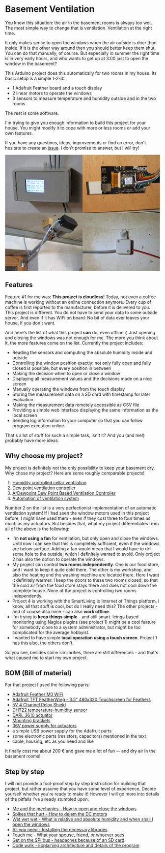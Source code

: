 # Basement Ventilation

You know this situation: the air in the basement rooms is always too wet. The most simple way to change that is ventilation. Ventilation at the right time.

It only makes sense to open the windows when the air outside is drier than inside. If it is the other way around then you should better keep them shut. You can do that manually, of course. But especially in summer the right time is in very early hours, and who wants to get up at 3:00 just to open the window in the basement?

This Arduino project does this automatically for two rooms in my house. Its basic setup is a simple 1-2-3:

* 1 Adafruit Feather board and a touch display
* 2 linear motors to operate the windows
* 3 sensors to measure temperature and humidity outside and in the two rooms

The rest is some software.

I'm trying to give you enough information to build this project for your house. You might modify it to cope with more or less rooms or add your own features.

If you have any questions, ideas, improvements or find an error, don't hesitate to create an [issue](../../issues). I don't promise to answer, but I will try!

![Overview](doc/overview.jpg)

## Features

Feature #1 for me was: **This project is cloudless!** Today, not even a coffee machine is working without an online connection anymore. Every cup of coffee is first reported to the manufacturer, before it is delivered to you. This project is different. You do not have to send your data to some outside server. And even if it has WiFi on board: No bit of data ever leaves your house, if you don't want.

And here's the list of what this project **can** do, even offline :) Just opening and closing the windows was not enough for me. The more you think about it, the more features come on the list. Currently the project includes:

* Reading the sensors and computing the absolute humidity inside and outside
* Controlling the window position exactly: not only fully open and fully closed is possible, but every position in between
* Making the decision when to open or close a window
* Displaying all measurement values and the decisions made on a nice screen
* Manually operating the windows from the touch display
* Storing the measurement data on a SD card with timestamp for later evaluation
* Making the measurement data remotely accessible as CSV file
* Providing a simple web interface displaying the same information as the local screen
* Sending log information to your computer so that you can follow program execution online

That's a lot of stuff for such a simple task, isn't it? And you (and me!) probably have more ideas.

## Why choose my project?

My project is definitely not the only possibility to keep your basement dry. Why chose my project? Here are some roughly comparable projects!

1. [Humidity controlled cellar ventilation](https://www.raspberrypi.org/forums/viewtopic.php?t=152917)
2. [Dew point ventilation controller](http://danifold.net/fancontrol.html)
3. [ArDewpoint Dew Point Based Ventilation Controller](http://www.instructables.com/id/ArDewpoint-Dew-Point-Based-Ventilation-Controller/)
4. [Automation of ventilation system](https://create.arduino.cc/projecthub/team-iminds-iot/automation-of-ventilation-system-1913a5)

Number 2 on the list is a very perfectionist implementation of an automatic ventilation system! If I had seen the window motors used in this project before, I might have used them - even if they cost three to four times as much as my actuators. But besides that, what my project differentiates from all of the above is the following:

* I'm **not using a fan** for ventilation, but only open and close the windows. Until now I can see that this is completely sufficient, even if the windows are below surface. Adding a fan would mean that I would have to drill some hole to the outside, which I definitely wanted to avoid. Only project 2 has also the option to operate the windows.
* My project can control **two rooms independently**. One is our food store, and I want to keep it quite cold there. The other is my workshop, and also the heating and the washing machine are located there. Here I want it definitely warmer. I keep the doors to these two rooms closed, so that the cold air from the food store stays there and does not cool down the complete house. None of the project is controlling two rooms independently.
* Project 4 is working with the SmartLiving.io Internet of Things platform. I know, all that stuff is cool, but do I really need this? The other projects - and of course also mine - can also **work offline**.
* I'm trying to **keep things simple** - and still smart. Icinga based monitoring using Nagios plugins (see project 1) might be a cool feature for somebody close to a system administrator, but might be too complicated for the average hobbyist. 
* I wanted to have simple **local operation using a touch screen**. Project 1 has this also, the others don't.

So you see, besides some similarities, there are still differences - and that's what caused me to start my own project.

## BOM (Bill of material)

For that project I used the following parts:

* [Adafruit Feather M0 WiFi](https://www.adafruit.com/product/3010)
* [Adafruit TFT FeatherWing - 3.5" 480x320 Touchscreen for Feathers](https://www.adafruit.com/product/3651)
* [5V 4 Channel Relay Shield](https://www.exp-tech.de/module/relais/4262/5v-4-channel-relay-shield?c=1048)
* [DHT22 temperature-humidity sensor](https://www.exp-tech.de/sensoren/temperatur/5604/dht22-temperature-humidity-sensor-extras)
* [DARL 3610 actuator](http://www.summit-media.de/shop/Aktuatoren-Positioner/Aktuator-Superjack-DARL-3610.html)
* [Mounting brackets](https://www.amazon.de/MagiDeal-St%C3%BCck-Hochleistungs-Montageb%C3%BCgel-Halterung-Linearantrieb/dp/B072F7M92G)
* [36V power supply for actuators](https://www.voelkner.de/products/902705/Mean-Well-AC-DC-Netzteilbaustein-geschlossen-LRS-75-36-36-V-DC-2.1-A-75.6-W.html)
* a simple USB power supply for the Adafruit parts
* some electronic parts (resistors, capacitors) mentioned in the text
* cable, housing, etc as you need and like

It finally cost me about 200 € and gave me a lot of fun -- and dry air in the basement rooms!

## Step by step

I will not provide a fool-proof step by step instruction for building that project, but rather assume that you have some level of experience. Decide yourself whether you're ready to make it! However I will go more into details of the pitfalls I've already stumbled upon.

* [Me and the mechanics - How to open and close the windows](doc/motors.md)
* [Spikes that hurt - How to dejam the DC motors](doc/spikes.md)
* [Wet wet wet - What is relative and absolute humidity and when shall I open the windows](doc/humidity.md)
* [All you need - Installing the necessary libraries](doc/libraries.md)
* [Touch me - What your spouse, friend, or whoever sees](doc/user.md)
* [Get on the SPI bus - headaches because of an SD card](doc/spi.md)
* [Code walk - Explaining architecture and details of the program](doc/code.md)
